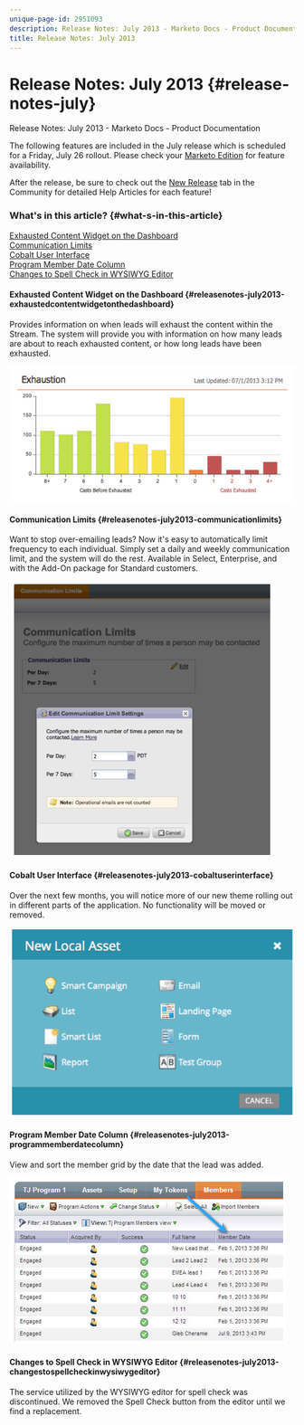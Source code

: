 ```yaml
---
unique-page-id: 2951093
description: Release Notes: July 2013 - Marketo Docs - Product Documentation
title: Release Notes: July 2013
---
```


# Release Notes: July 2013 {#release-notes-july}

Release Notes: July 2013 - Marketo Docs - Product Documentation

The following features are included in the July release which is scheduled for a Friday, July 26 rollout. Please check your [Marketo Edition](http://docs.marketo.com/display/docs/assets/pricing.php) for feature availability.

After the release, be sure to check out the [New Release](release-notes-december-2013.md) tab in the Community for detailed Help Articles for each feature!

### What's in this article? {#what-s-in-this-article}

[Exhausted Content Widget on the Dashboard](#releasenotes-july2013-exhaustedcontentwidgetonthedashboard)  
[Communication Limits](#releasenotes-july2013-communicationlimits)  
[Cobalt User Interface](#releasenotes-july2013-cobaltuserinterface)  
[Program Member Date Column](#releasenotes-july2013-programmemberdatecolumn)  
[Changes to Spell Check in WYSIWYG Editor](#releasenotes-july2013-changestospellcheckinwysiwygeditor)

#### Exhausted Content Widget on the Dashboard {#releasenotes-july2013-exhaustedcontentwidgetonthedashboard}

Provides information on when leads will exhaust the content within the Stream. The system will provide you with information on how many leads are about to reach exhausted content, or how long leads have been exhausted.

![](assets/image2014-9-22-16-3a30-3a50.png)

#### Communication Limits {#releasenotes-july2013-communicationlimits}

Want to stop over-emailing leads? Now it's easy to automatically limit frequency to each individual. Simply set a daily and weekly communication limit, and the system will do the rest. Available in Select, Enterprise, and with the Add-On package for Standard customers.

![](assets/image2014-9-22-16-3a31-3a13.png)

#### Cobalt User Interface {#releasenotes-july2013-cobaltuserinterface}

Over the next few months, you will notice more of our new theme rolling out in different parts of the application. No functionality will be moved or removed.

![](assets/image2014-9-22-16-3a31-3a42.png)

#### Program Member Date Column {#releasenotes-july2013-programmemberdatecolumn}

View and sort the member grid by the date that the lead was added.

![](assets/image2014-9-22-16-3a32-3a1.png)

#### Changes to Spell Check in WYSIWYG Editor {#releasenotes-july2013-changestospellcheckinwysiwygeditor}

The service utilized by the WYSIWYG editor for spell check was discontinued. We removed the Spell Check button from the editor until we find a replacement.   

